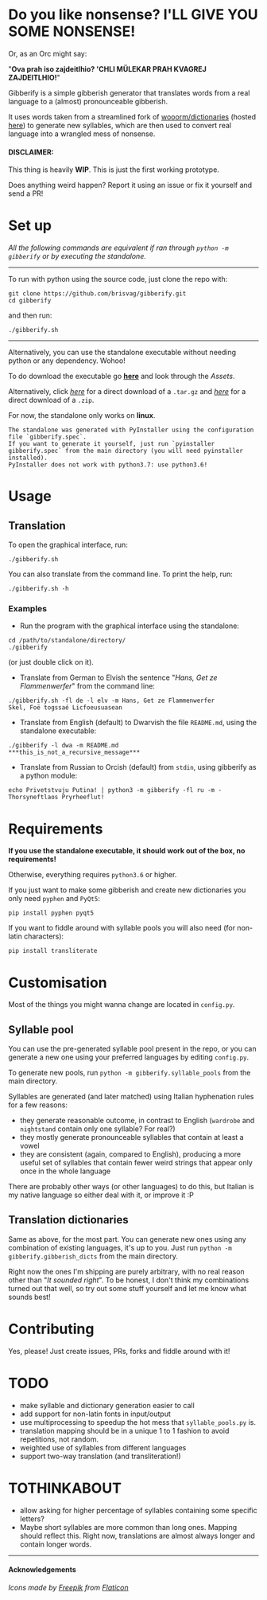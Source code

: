 # Do you like nonsense? I'LL GIVE YOU SOME NONSENSE!

Or, as an Orc might say:

"**Ova prah iso zajdeitlhio? 'CHLI MÜLEKAR PRAH KVAGREJ ZAJDEITLHIO!**"

Gibberify is a simple gibberish generator that translates words from a real language to a (almost) pronounceable gibberish.

It uses words taken from a streamlined fork of
[wooorm/dictionaries](https://github.com/wooorm/dictionaries/tree/master/dictionaries)
(hosted [here](https://github.com/brisvag/dictionaries)) to generate new syllables, 
which are then used to convert real language into a wrangled mess of nonsense.


#### DISCLAIMER:

This thing is heavily **WIP**. This is just the first working prototype.

Does anything weird happen? Report it using an issue or fix it yourself and send a PR!

# Set up

*All the following commands are equivalent if ran through `python -m gibberify` or by executing the standalone.*

---

To run with python using the source code, just clone the repo with:
```
git clone https://github.com/brisvag/gibberify.git
cd gibberify
``` 
and then run:
```
./gibberify.sh
```

---

Alternatively, you can use the standalone executable without needing python or any dependency. Wohoo!

To do download the executable go [**here**](https://github.com/brisvag/gibberify/releases/latest) and look through the *Assets*.

Alternatively, click [*here*](https://github.com/brisvag/gibberify/releases/latest/gibberify.tar.gz) for a direct download of a `.tar.gz` and [*here*](https://github.com/brisvag/gibberify/releases/latest/gibberify.zip) for a direct download of a `.zip`.

For now, the standalone only works on **linux**.

    The standalone was generated with PyInstaller using the configuration file `gibberify.spec`.
    If you want to generate it yourself, just run `pyinstaller gibberify.spec` from the main directory (you will need pyinstaller installed).
    PyInstaller does not work with python3.7: use python3.6!

# Usage

## Translation

To open the graphical interface, run:
```
./gibberify.sh
```

You can also translate from the command line. To print the help, run:
```
./gibberify.sh -h
```

### Examples

- Run the program with the graphical interface using the standalone:
```
cd /path/to/standalone/directory/
./gibberify
```
(or just double click on it).

- Translate from German to Elvish the sentence "*Hans, Get ze Flammenwerfer*" from the command line:
```
./gibberify.sh -fl de -l elv -m Hans, Get ze Flammenwerfer
Skel, Foë togssaé Licfoeusuasean
```

- Translate from English (default) to Dwarvish the file `README.md`, using the standalone executable:
```
./gibberify -l dwa -m README.md
***this_is_not_a_recursive_message***
```

- Translate from Russian to Orcish (default) from `stdin`, using gibberify as a python module:
```
echo Privetstvuju Putina! | python3 -m gibberify -fl ru -m -
Thorsyneftlaos Pryrheeflut!
```

# Requirements

**If you use the standalone executable, it should work out of the box, no requirements!**

Otherwise, everything requires `python3.6` or higher.

If you just want to make some gibberish and create new dictionaries you only need `pyphen` and `PyQt5`:
```
pip install pyphen pyqt5
```

If you want to fiddle around with syllable pools you will also need (for non-latin characters):
```
pip install transliterate
```

# Customisation

Most of the things you might wanna change are located in `config.py`.

## Syllable pool

You can use the pre-generated syllable pool present in the repo, or you can generate a new one using your preferred languages by editing `config.py`.

To generate new pools, run `python -m gibberify.syllable_pools` from the main directory.

Syllables are generated (and later matched) using Italian hyphenation rules for a few reasons:
- they generate reasonable outcome, in contrast to English (`wardrobe` and `nightstand` contain only one syllable? For real?)
- they mostly generate pronounceable syllables that contain at least a vowel
- they are consistent (again, compared to English), producing a more useful set of syllables that contain fewer weird strings that appear only once in the whole language

There are probably other ways (or other languages) to do this, but Italian is my native language so either deal with it, or improve it :P

## Translation dictionaries

Same as above, for the most part. You can generate new ones using any combination of existing languages, it's up to you. Just run `python -m gibberify.gibberish_dicts` from the main directory.

Right now the ones I'm shipping are purely arbitrary, with no real reason other than "*It sounded right*".
To be honest, I don't think my combinations turned out that well, so try out some stuff yourself and let me know what sounds best!

# Contributing

Yes, please! Just create issues, PRs, forks and fiddle around with it!

# TODO

- make syllable and dictionary generation easier to call
- add support for non-latin fonts in input/output
- use multiprocessing to speedup the hot mess that `syllable_pools.py` is.
- translation mapping should be in a unique 1 to 1 fashion to avoid repetitions, not random.
- weighted use of syllables from different languages
- support two-way translation (and transliteration!)

# TOTHINKABOUT
- allow asking for higher percentage of syllables containing some specific letters?
- Maybe short syllables are more common than long ones. Mapping should reflect this. Right now, translations are almost always longer and contain longer words.

---

#### Acknowledgements
_Icons made by [Freepik](https://www.freepik.com/) from [Flaticon](https://www.flaticon.com/)_